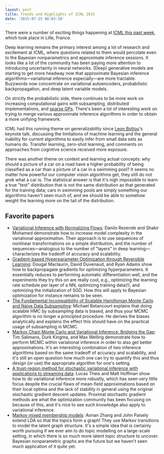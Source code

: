 ```yaml
---
layout: post
title: Trends and Highlights of ICML 2015
date: '2015-07-15 08:03:38'
---
```


There were a number of exciting things happening at [ICML this past week](http://icml.cc/2015/), which took place in Lille, France.

Deep learning remains the primary interest among a lot of research and excitement at ICML, where questions related to them would percolate even to the Bayesian nonparametrics and approximate inference sessions. It looks like a lot of the community has been paying more attention to introducing uncertainty in neural networks. (Deep) generative models are starting to get more headway now that approximate Bayesian inference algorithms—variational inference especially—are more tractable. Buzzwords now concentrate on variational autoencoders, probabilistic backpropagation, and deep latent variable models. 

On strictly the probabilistic side, there continues to be more work on increasing computational gains with subsampling, distributed implementations, and [sparse GPs](http://icml.cc/2015/?page_id=825#GaussianProcesses%C2%A0I).  There's been a lot of interesting work on trying to merge various approximate inference algorithms in order to obtain a more unifying framework.

ICML had this running theme on generalizability since [Leon Bottou](https://research.facebook.com/researchers/1558013787807218/leon-bottou/)'s keynote talk, discussing the limitations of machine learning and the general inability for current algorithms to easily infer from small data sets as humans do. Transfer learning, zero-shot learning, and comments on approaches from cognitive science received more exposure.

There was another theme on context and learning actual concepts: why should a picture of a car on a road have a higher probability of being classified as a car than a picture of a car in a swimming pool? It seems no matter how powerful our computer vision algorithms get, they still do not _grok_ what a car is. The statistical answer is that it's nigh impossible to learn a true "test" distribution that is not the same distribution as that generated for the training data; cars in swimming pools are simply something our algorithms haven't seen much of, and we should be able to somehow weight the learning more on the tail of the distribution.

## Favorite papers

* [Variational Inference with Normalizing Flows](http://jmlr.org/proceedings/papers/v37/rezende15.pdf): Danilo Rezende and Shakir Mohamed demonstrate how to increase model complexity in the variational approximation. Their approach is to use sequences of nonlinear transformations on a simple distribution, and the number of sequences—analogous to the number of "layers" in deep learning—characterizes the tradeoff of accuracy and scalability.
* [Gradient-based Hyperparameter Optimization through Reversible Learning](http://jmlr.org/proceedings/papers/v37/maclaurin15.pdf): Dougal Maclaurin, David Duvenaud, and Ryan Adams show how to backpropagate gradients for optimizing hyperparameters. It essentially reduces to performing automatic differentiation well, and the experiments they try this on are really cool, e.g., optimizing the learning rate schedule per layer of a NN, optimizing training data(!), and optimizing the initialization of SGD. How this will apply to Bayesian optimization for instance remains to be seen.
* [The Fundamental Incompatibility of Scalable Hamiltonian Monte Carlo and Naive Data Subsampling](http://jmlr.org/proceedings/papers/v37/betancourt15.pdf): Michael Betancourt explains that doing scalable HMC by subsampling data is biased, and thus your MCMC algorithm is no longer a principled procedure. He derives the biases analytically and explains the effect this should have on the practical usage of subsampling in MCMC.
* [Markov Chain Monte Carlo and Variational Inference: Bridging the Gap](http://jmlr.org/proceedings/papers/v37/salimans15.pdf): Tim Salimans, Durk Kingma, and Max Welling demonstrate how to perform MCMC within variational inference in order to also get better approximations. It's an interesting combination of two inference algorithms based on the same tradeoff of accuracy and scalability, and it's still an open question how much one can try to quantify this and thus design (or use) the appropriate algorithm for one's setting.
* [A trust-region method for stochastic variational inference with applications to streaming data](http://jmlr.org/proceedings/papers/v37/theis15.pdf): Lucas Theis and Matt Hoffman show how to do variational inference more robustly, which has seen very little focus despite the crucial flaws of mean-field approximations based on their local optima and the lack of stability in general using the original stochastic gradient descent updates. Proximal stochastic gradient methods are what the optimization community has been focusing on because of this, and it's nice to see such knowledge also apply to variational inference.
* [Markov mixed membership models](http://jmlr.org/proceedings/papers/v37/zhangd15.pdf): Aonan Zhang and John Paisely extend LDA so that the topics form a graph! They use Markov transitions to model the latent graph structure. It's a simple idea that is certainly worth pursuing if we ever aim to do topic modelling on a large-scale setting, in which there is so much more latent topic structure to uncover. Bayesian nonparametric graphs are the future but we haven't seen much application of it quite yet.